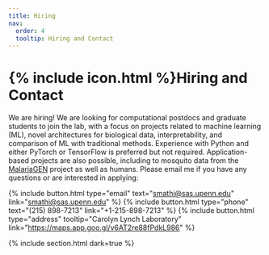 ```yaml
---
title: Hiring
nav:
  order: 4
  tooltip: Hiring and Contact
---
```


# {% include icon.html %}Hiring and Contact

We are hiring! We are looking for computational postdocs and graduate students to join the lab, with a focus on projects related to machine learning (ML), novel architectures for biological data, interpretability, and comparison of ML with traditional methods. Experience with Python and either PyTorch or TensorFlow is preferred but not required. Application-based projects are also possible, including to mosquito data from the [MalariaGEN](https://www.malariagen.net/) project as well as humans. Please email me if you have any questions or are interested in applying: 

{%
  include button.html
  type="email"
  text="smathi@sas.upenn.edu"
  link="smathi@sas.upenn.edu"
%}
{%
  include button.html
  type="phone"
  text="(215) 898-7213"
  link="+1-215-898-7213"
%}
{%
  include button.html
  type="address"
  tooltip="Carolyn Lynch Laboratory"
  link="https://maps.app.goo.gl/v6AT2re88fPdkL986"
%}

{% include section.html dark=true %}


